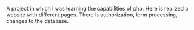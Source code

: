 A project in which I was learning the capabilities of php. Here is realized a website with different pages. There is authorization, form processing, changes to the database.
